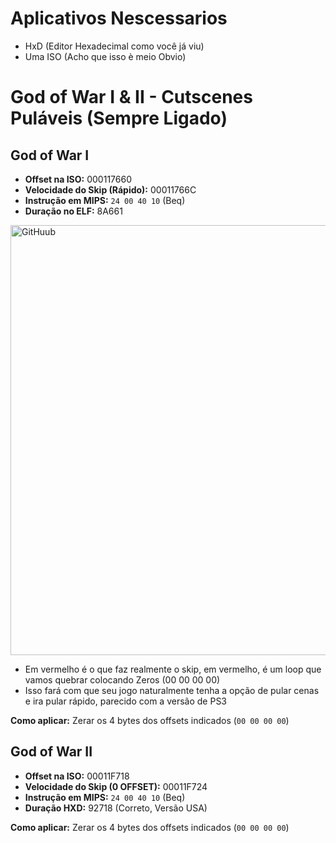 # Aplicativos Nescessarios

- HxD (Editor Hexadecimal como você já viu)
- Uma ISO (Acho que isso è meio Obvio)


# God of War I & II - Cutscenes Puláveis (Sempre Ligado)

## God of War I
- **Offset na ISO:** 000117660
- **Velocidade do Skip (Rápido):** 00011766C
- **Instrução em MIPS:** `24 00 40 10` (Beq)
- **Duração no ELF:** 8A661

<img width="913" height="688" alt="GitHuub" src="https://github.com/user-attachments/assets/9953084e-4aee-47f2-887b-d22822058da6" />




- Em vermelho é o que faz realmente o skip, em vermelho, é um loop que vamos quebrar colocando Zeros (00 00 00 00)
- Isso fará com que seu jogo naturalmente tenha a opção de pular cenas e ira pular rápido, parecido com a versão de PS3

**Como aplicar:** Zerar os 4 bytes dos offsets indicados (`00 00 00 00`)

## God of War II 
- **Offset na ISO:** 00011F718
- **Velocidade do Skip (0 OFFSET):** 00011F724
- **Instrução em MIPS:** `24 00 40 10` (Beq)
- **Duração HXD:** 92718 (Correto, Versão USA)

**Como aplicar:** Zerar os 4 bytes dos offsets indicados (`00 00 00 00`)
